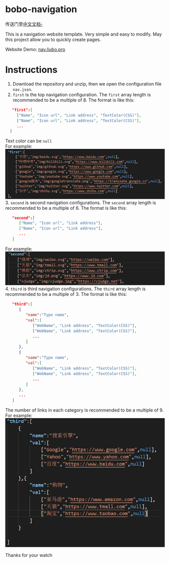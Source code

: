 # bobo-navigation

传送门至[中文文档-](https://github.com/bobodesu/bobo-navigation/blob/master/readme-zh.md)  

This is a navigation website template.
Very simple and easy to modify.
May this project allow you to quickly create pages.

Website Demo: [nav.liubo.pro](http://nav.liubo.pro)

# Instructions
1. Download the repository and unzip, then we open the configuration file ```nav.json```.
2. ```first``` is the top navigation configuration. The ```first``` array length is recommended to be a multiple of 8. The format is like this:  
```json
   "first":[
     ["Name", "Icon url", "Link address", "TextColor(CSS)"],
     ["Name", "Icon url", "Link address", "TextColor(CSS)"],
     ...
  ]
```   
Text color can be ```null```  
For example:   
![](image/readme-1.png)  
3. ```second``` is second navigation configurations. The ```second``` array length is recommended to be a multiple of 6. The format is like this:  
```json  
   "second":[
      ["Name", "Icon url", "Link address"],
      ["Name", "Icon url", "Link address"],
      ...
   ]
```  
For example:   
![](image/readme-2.png)  
4. ```third``` is third navigation configurations. The ```third``` array length is recommended to be a multiple of 3. The format is like this:  
```json
   "third":[
      {
         "name":"Type name",
         "val":[
            ["WebName", "Link address", "TextColor(CSS)"],
            ["WebName", "Link address", "TextColor(CSS)"],
            ...
         ]
      },
      {
         "name":"Type name",
         "val":[
            ["WebName", "Link address", "TextColor(CSS)"],
            ["WebName", "Link address", "TextColor(CSS)"],
            ...
         ]
      },
      ...
   ]
```
The number of links in each category is recommended to be a multiple of 9.  
For example:    
![](image/readme-3.png)  


Thanks for your watch    
